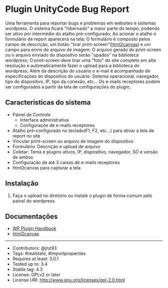 # Plugin UnityCode Bug Report

Uma ferramenta para reportar bugs e problemas em websites e sistemas wordpress. 
O sistema ficará "hibernado" a maior parte do tempo, podendo ser ativo por intermédio do atalho pré-configurado; Ao acionar o atalho o formulário de report aparecerá na tela; 
O formulário é composto pelos campo de descrição, um botão "tirar print-screen"([html2canvas](https://github.com/niklasvh/html2canvas)) e um campo para envio de arquivo de imagem; O arquivo gerado do print-screen ou o arquivo enviado do dispositvo serão "upados" na biblioteca wordpress;
O print-screen deve tirar uma "foto" do site completo em alta resolução e automaticamente fazer o upload para a biblioteca do wordpress;
Além da descrição do usuário o e-mail é acompanhado de especificações do dispositivo do usuário: Sistema operacional, navegador, tipo do dispositivo, IP, tipo da conexão, etc...
Os e-mails receptores podem ser configurados a partir da tela de configurações do plugin;

## Características do sistema
* Painel de Controle
  * Interface administrativa
  * Configuraçõe de e-mails receptores
* Atalho pré-configurado no teclado(F1, F2, etc...) para ativar a tela de report no site
* Vincular print-screen ou arquivo de imagem do dispositivo
* Formulário: Descrição e upload de arquivo
* Coletar: Tema e plugins ativos, IP, dispositivo, navegador, SO e versão de ambos
* Configuração de até 3 caixas de e-mails receptores
* html2canvas para capturar a tela


## Instalação
1) Faça o upload no diretório ou instale o plugin de forma comum pelo painel do wordpress

## Documentações
* [WP Plugin Handbook](https://developer.wordpress.org/plugins/)
* [html2canvas](https://github.com/niklasvh/html2canvas)

-----------

* Contributors: @jnz93
* Tags: #realstate, #importproperties
* Requires at least: 3.0.1
* Tested up to: 3.4
* Stable tag: 4.3
* License: GPLv2 or later
* License URI: http://www.gnu.org/licenses/gpl-2.0.html
